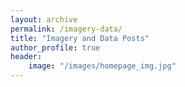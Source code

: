 ```yaml
---
layout: archive
permalink: /imagery-data/
title: "Imagery and Data Posts"
author_profile: true
header:
    image: "/images/homepage_img.jpg"
---
```



